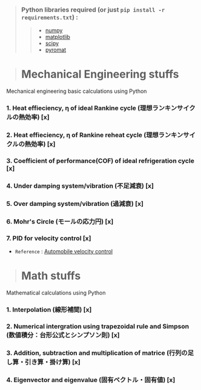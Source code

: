 >### Python libraries required (or just `pip install -r requirements.txt`) : 
>>- [numpy](https://numpy.org/doc/)
>>- [matplotlib](https://matplotlib.org/)
>>- [scipy](https://www.scipy.org/docs.html)
>>- [pyromat](http://pyromat.org/)



># Mechanical Engineering stuffs
Mechanical engineering basic calculations using Python
### 1. Heat effieciency, η of ideal Rankine cycle (理想ランキンサイクルの熱効率)  [x]

### 2. Heat effieciency, η of  Rankine reheat cycle (理想ランキンサイクルの熱効率) [x]

### 3. Coefficient of performance(COF) of ideal refrigeration cycle  [x]

### 4. Under damping system/vibration (不足減衰) [x]

### 5. Over damping system/vibration (過減衰) [x]

### 6. Mohr's Circle (モールの応力円) [x]

### 7. PID for velocity control [x]
- `Reference` : [Automobile velocity control](http://apmonitor.com/pdc/index.php/Main/SpeedControl)

># Math stuffs
Mathematical calculations using Python
### 1. Interpolation (線形補間) [x]

### 2. Numerical intergration using trapezoidal rule and Simpson (数値積分：台形公式とシンプソン則) [x]

### 3. Addition, subtraction and multiplication of matrice (行列の足し算・引き算・掛け算) [x]

### 4. Eigenvector and eigenvalue (固有ベクトル・固有値) [x]
